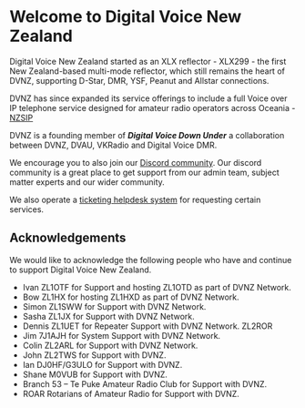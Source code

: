 
# Welcome to Digital Voice New Zealand

Digital Voice New Zealand started as an XLX reflector - XLX299 - the first New Zealand-based multi-mode reflector, which still remains the heart of DVNZ, supporting D-Star, DMR, YSF, Peanut and Allstar connections.

DVNZ has since expanded its service offerings to include a full Voice over IP telephone service designed for amateur radio operators across Oceania - [NZSIP](nzsip/index.md)

DVNZ is a founding member of ***Digital Voice Down Under*** a collaboration between DVNZ, DVAU, VKRadio and Digital Voice DMR.

We encourage you to also join our [Discord community](https://discord.gg/87hz8GYa).   Our discord community is a great place to get support from our admin team, subject matter experts and our wider community.

We also operate a [ticketing helpdesk system](https://helpdesk.dvnz.nz) for requesting certain services.

## Acknowledgements

We would like to acknowledge the following people who have and continue to  support Digital Voice New Zealand.

* Ivan ZL1OTF  for Support and hosting ZL1OTD  as part of DVNZ Network.
* Bow ZL1HX for hosting ZL1HXD as part of DVNZ Network.
* Simon ZL1SWW for Support with DVNZ Network.
* Sasha ZL1JX  for Support with DVNZ Network.
* Dennis ZL1UET for Repeater Support with DVNZ Network. ZL2ROR
* Jim 7J1AJH for System Support with DVNZ Network.
* Colin ZL2ARL for Support with DVNZ Network.
* John ZL2TWS for Support with DVNZ.
* Ian DJ0HF/G3ULO for Support with DVNZ.
* Shane M0VUB for Support with DVNZ.
* Branch 53 – Te Puke Amateur Radio Club for Support with DVNZ.
* ROAR Rotarians of Amateur Radio for Support with DVNZ.

